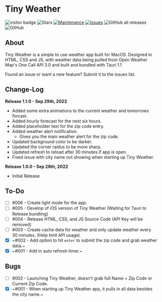 # Tiny Weather
![visitor badge](https://visitor-badge.glitch.me/badge?page_id=DevKadyn.Tiny-Weather) ![Stars](https://img.shields.io/github/stars/devkadyn/Tiny-Weather) [![Maintenance](https://img.shields.io/badge/status-Maintained-green.svg)](https://github.com/DevKadyn/Tiny-Weather) [![Issues](https://img.shields.io/github/issues/devkadyn/Tiny-Weather)](https://github.com/DevKadyn/Tiny-Weather/issues) <img alt="GitHub all releases" src="https://img.shields.io/github/downloads/DevKadyn/Tiny-Weather/total">
<img alt="GitHub" src="https://img.shields.io/github/license/DevKadyn/Tiny-Weather">
## About
Tiny Weather is a simple to use weather app built for MacOS. Designed in HTML, CSS and JS, with weather data being pulled from Open Weather Map's One Call API 3.0 and built and bundled with Tauri 1.1

Found an issue or want a new feature? Submit it to the issues list.

## Change-Log
**Release 1.1.0 - Sep 29th, 2022**
- Added some extra animations to the current weather and tomorrows forcast.
- Added hourly forecast for the next six hours.
- Added placeholder text for the zip code entry.
- Added weather alert notification.
	- Gives you the main weather alert for the zip code.
- Updated background color to be darker.
- Updated the corner raidus to be more sharp.
- Updated refresh to reload after 30 minutes if app is open.
- Fixed issue with city name not showing when starting up Tiny Weather.

**Release 1.0.0 - Sep 28th, 2022**
- Initial Release

## To-Do
- [ ] #006 - Create light mode for the app.
- [ ] #005 - Develop of iOS version of Tiny Weather (Waiting for Tauri to Release bundling)
- [ ] #004 - Release HTML, CSS, and JS Source Code (API Key will be removed)
- [ ] #003 - Create cache data for weather and only update weather every 30 minutes. (Help limit API usage)
- [x] ~#002 - Add option to hit `enter` to submit the zip code and grab weather data.~
- [x] ~#001 - Add in auto refresh timer.~ 

## Bugs
- [ ] #002 - Launching Tiny Weather, doesn't grab full Name + Zip Code or Current Zip Code.
- [x] ~#001 - When starting up Tiny Weather app, it pulls in all data besides the city name.~
